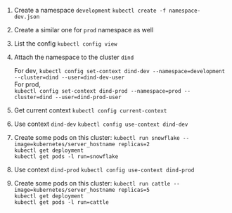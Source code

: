 1. Create a namespace `development` 
`kubectl create -f namespace-dev.json`

2. Create a similar one for `prod` namespace as well

3. List the config
`kubectl config view`

4. Attach the namespace to the cluster `dind`

    For dev,
`kubectl config set-context dind-dev --namespace=development --cluster=dind --user=dind-dev-user` <br/>
   For prod, <br/>
  `kubectl config set-context dind-prod --namespace=prod --cluster=dind --user=dind-prod-user`<br/>

 5. Get current context
`kubectl config current-context`

6. Use context `dind-dev`
`kubectl config use-context dind-dev`

7. Create some pods on this cluster:
`kubectl run snowflake --image=kubernetes/server_hostname replicas=2`  <br/>
`kubectl get deployment`<br/>
`kubectl get pods -l run=snowflake`

8. Use context `dind-prod`
`kubectl config use-context dind-prod`

9. Create some pods on this cluster:
`kubectl run cattle --image=kubernetes/server_hostname replicas=5`  <br/>
`kubectl get deployment`<br/>
`kubectl get pods -l run=cattle`
